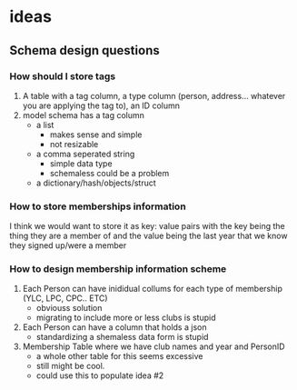 # ideas
## Schema design questions
### How should I store tags
1. A table with a tag column, a type column (person, address... whatever you are applying the tag to), an ID column
2. model schema has a tag column
    - a list
        - makes sense and simple
        - not resizable
    - a comma seperated string
        - simple data type
        - schemaless could be a problem
    - a dictionary/hash/objects/struct

### How to store memberships information
I think we would want to store it as key: value pairs with the key being the thing they are a member of and the value being the last year that we know they signed up/were a member

### How to design membership information scheme
1. Each Person can have inididual collums for each type of membership (YLC, LPC, CPC.. ETC)
    - obviouss solution
    - migrating to include more or less clubs is stupid
2. Each Person can have a column that holds a json
    - standardizing a shemaless data form is stupid
3. Membership Table where we have club names and year and PersonID
    - a whole other table for this seems excessive
    - still might be cool. 
    - could use this to populate idea #2
